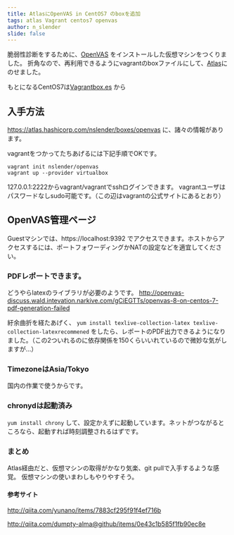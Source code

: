 ```yaml
---
title: AtlasにOpenVAS in CentOS7 のboxを追加
tags: atlas Vagrant centos7 openvas
author: n_slender
slide: false
---
```

脆弱性診断をするために、[OpenVAS](http://www.openvas.org/) をインストールした仮想マシンをつくりました。
折角なので、再利用できるようにvagrantのboxファイルにして、[Atlas](https://atlas.hashicorp.com/)にのせました。

もとになるCentOS7は[Vagrantbox.es](http://www.vagrantbox.es/) から

## 入手方法

https://atlas.hashicorp.com/nslender/boxes/openvas に、諸々の情報があります。

vagrantをつかってたちあげるには下記手順でOKです。

```
vagrant init nslender/openvas
vagrant up --provider virtualbox
```

127.0.0.1:2222からvagrant/vagrantでsshログインできます。
vagrantユーザはパスワードなしsudo可能です。（この辺はvagrantの公式サイトにあるとおり） 

## OpenVAS管理ページ

Guestマシンでは、https://localhost:9392 でアクセスできます。ホストからアクセスするには、ポートフォワーディングかNATの設定などを適宜してください。

### PDFレポートできます。

どうやらlatexのライブラリが必要のようです。
http://openvas-discuss.wald.intevation.narkive.com/gCiEGTTs/openvas-8-on-centos-7-pdf-generation-failed

紆余曲折を経たあげく、 `yum install texlive-collection-latex texlive-collection-latexrecommened` をしたら、レポートのPDF出力できるようになりました。（この2ついれるのに依存関係を150くらいいれているので微妙な気がしますが...）

### TimezoneはAsia/Tokyo　

国内の作業で使うからです。

### chronydは起動済み

`yum install chrony` して、設定かえずに起動しています。ネットがつながるところなら、起動すれば時刻調整されるはずです。

### まとめ

Atlas経由だと、仮想マシンの取得がかなり気楽、git pullで入手するような感覚。
仮想マシンの使いまわしもやりやすそう。

#### 参考サイト

http://qiita.com/yunano/items/7883cf295f91f4ef716b

http://qiita.com/dumpty-alma@github/items/0e43c1b585f1fb90ec8e





 

